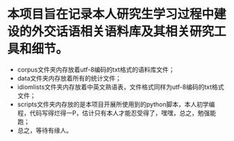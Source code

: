 # 本项目旨在记录本人研究生学习过程中建设的外交话语相关语料库及其相关研究工具和细节。

* corpus文件夹内存放着utf-8编码的txt格式的语料库文件；
* data文件夹内存放着所有的统计文件；
* idiomlists文件夹内存放着中英文熟语表，文件格式同样为utf-8编码的txt格式文件；
* scripts文件夹内存放的是本项目开展所使用到的python脚本，本人初学编程，代码写得烂得一P，估计只有本人才能忍受得了，嘿嘿，总之，勉强能跑；
* 总之，等待有缘人。
